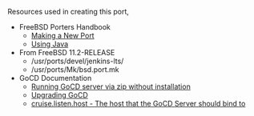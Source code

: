 Resources used in creating this port,

- FreeBSD Porters Handbook
    - [Making a New Port](https://www.freebsd.org/doc/en/books/porters-handbook/own-port.html)
    - [Using Java](https://www.freebsd.org/doc/en/books/porters-handbook/using-java.html)
- From FreeBSD 11.2-RELEASE
    - /usr/ports/devel/jenkins-lts/
    - /usr/ports/Mk/bsd.port.mk
- GoCD Documentation
    - [Running GoCD server via zip without installation](https://docs.gocd.org/current/installation/install/server/zip.html)
    - [Upgrading GoCD](https://docs.gocd.org/current/installation/upgrading_go.html)
    - [cruise.listen.host - The host that the GoCD Server should bind to](https://docs.gocd.org/current/advanced_usage/other_config_options.html#cruise-listen-host-the-host-that-the-gocd-server-should-bind-to)
